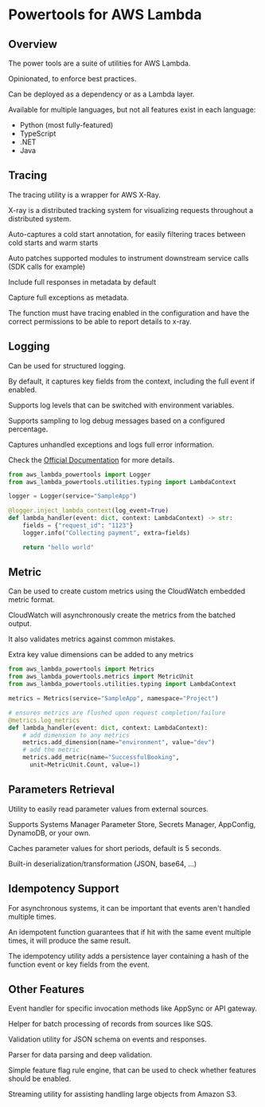 # Powertools for AWS Lambda

## Overview

The power tools are a suite of utilities for AWS Lambda.

Opinionated, to enforce best practices.

Can be deployed as a dependency or as a Lambda layer.

Available for multiple languages, but not all features exist in each language:
- Python (most fully-featured)
- TypeScript
- .NET
- Java


## Tracing

The tracing utility is a wrapper for AWS X-Ray.

X-ray is a distributed tracking system for visualizing requests throughout a distributed system.

Auto-captures a cold start annotation, for easily filtering traces between cold starts and warm starts

Auto patches supported modules to instrument downstream service calls (SDK calls for example)

Include full responses in metadata by default

Capture full exceptions as metadata.

The function must have tracing enabled in the configuration and have the correct permissions to be able to report details to x-ray.


## Logging

Can be used for structured logging.

By default, it captures key fields from the context, including the full event if enabled.

Supports log levels that can be switched with environment variables.

Supports sampling to log debug messages based on a configured percentage.

Captures unhandled exceptions and logs full error information.

Check the [Official Documentation](https://docs.powertools.aws.dev/lambda/python/latest/core/logger/) for more details.

```py
from aws_lambda_powertools import Logger
from aws_lambda_powertools.utilities.typing import LambdaContext

logger = Logger(service="SampleApp")

@logger.inject_lambda_context(log_event=True)
def lambda_handler(event: dict, context: LambdaContext) -> str:
    fields = {"request_id": "1123"}
    logger.info("Collecting payment", extra=fields)

    return "hello world"
```


## Metric

Can be used to create custom metrics using the CloudWatch embedded metric format.

CloudWatch will asynchronously create the metrics from the batched output.

It also validates metrics against common mistakes.

Extra key value dimensions can be added to any metrics

```py
from aws_lambda_powertools import Metrics
from aws_lambda_powertools.metrics import MetricUnit
from aws_lambda_powertools.utilities.typing import LambdaContext

metrics = Metrics(service="SampleApp", namespace="Project")

# ensures metrics are flushed upon request completion/failure
@metrics.log_metrics
def lambda_handler(event: dict, context: LambdaContext):
    # add dimension to any metrics
    metrics.add_dimension(name="environment", value="dev")
    # add the metric
    metrics.add_metric(name="SuccessfulBooking",
      unit=MetricUnit.Count, value=1)
```


## Parameters Retrieval

Utility to easily read parameter values from external sources.

Supports Systems Manager Parameter Store, Secrets Manager, AppConfig, DynamoDB, or your own.

Caches parameter values for short periods, default is 5 seconds.

Built-in deserialization/transformation (JSON, base64, ...)


## Idempotency Support

For asynchronous systems, it can be important that events aren't handled multiple times.

An idempotent function guarantees that if hit with the same event multiple times, it will produce the same result.

The idempotency utility adds a persistence layer containing a hash of the function event or key fields from the event.


## Other Features

Event handler for specific invocation methods like AppSync
or API gateway.

Helper for batch processing of records from sources like SQS.

Validation utility for JSON schema on events and responses.

Parser for data parsing and deep validation.

Simple feature flag rule engine, that can be used to check
whether features should be enabled.

Streaming utility for assisting handling large objects from Amazon S3.